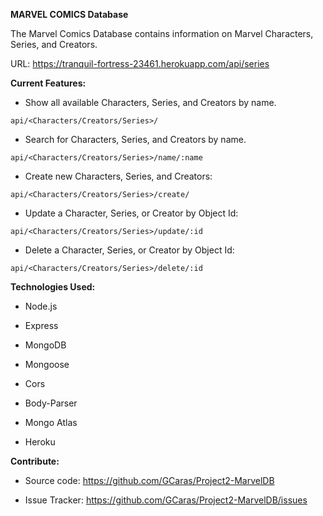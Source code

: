 **MARVEL COMICS Database**

The Marvel Comics Database contains information on Marvel Characters, Series, and Creators. 

URL: https://tranquil-fortress-23461.herokuapp.com/api/series

**Current Features:**

* Show all available Characters, Series, and Creators by name. 

```
api/<Characters/Creators/Series>/
```

* Search for Characters, Series, and Creators by name. 
```
api/<Characters/Creators/Series>/name/:name
```

* Create new Characters, Series, and Creators:
```
api/<Characters/Creators/Series>/create/
```

* Update a Character, Series, or Creator by Object Id:
```
api/<Characters/Creators/Series>/update/:id
```

* Delete a Character, Series, or Creator by Object Id:
```
api/<Characters/Creators/Series>/delete/:id
```

**Technologies Used:**

* Node.js
* Express
* MongoDB
* Mongoose
* Cors
* Body-Parser

* Mongo Atlas 

* Heroku

**Contribute:**

* Source code: https://github.com/GCaras/Project2-MarvelDB
  
* Issue Tracker: https://github.com/GCaras/Project2-MarvelDB/issues





